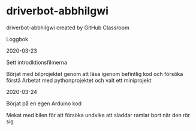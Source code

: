 # driverbot-abbhilgwi
driverbot-abbhilgwi created by GitHub Classroom

Loggbok

2020-03-23

  Sett introdktionsfilmerna
  
  Börjat med bilprojektet genom att läsa igenom befintlig kod och försöka förstå
  Arbetat med pythonprojektet och valt ett miniprojekt
  
2020-03-24

  Börjat på en egen Arduino kod
  
  Mekat med bilen för att försöka undvika att sladdar ramlar bort när den rör sig
